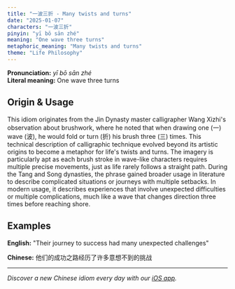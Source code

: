 ```yaml
---
title: "一波三折 - Many twists and turns"
date: "2025-01-07"
characters: "一波三折"
pinyin: "yī bō sān zhé"
meaning: "One wave three turns"
metaphoric_meaning: "Many twists and turns"
theme: "Life Philosophy"
---
```


**Pronunciation:** *yī bō sān zhé*  
**Literal meaning:** One wave three turns

## Origin & Usage

This idiom originates from the Jin Dynasty master calligrapher Wang Xizhi's observation about brushwork, where he noted that when drawing one (一) wave (波), he would fold or turn (折) his brush three (三) times. This technical description of calligraphic technique evolved beyond its artistic origins to become a metaphor for life's twists and turns. The imagery is particularly apt as each brush stroke in wave-like characters requires multiple precise movements, just as life rarely follows a straight path. During the Tang and Song dynasties, the phrase gained broader usage in literature to describe complicated situations or journeys with multiple setbacks. In modern usage, it describes experiences that involve unexpected difficulties or multiple complications, much like a wave that changes direction three times before reaching shore.

## Examples

**English:** "Their journey to success had many unexpected challenges"

**Chinese:** 他们的成功之路经历了许多意想不到的挑战

---

*Discover a new Chinese idiom every day with our [iOS app](https://apps.apple.com/us/app/daily-chinese-idioms/id6670238264).*
